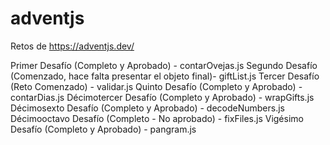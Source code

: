 # adventjs
Retos de https://adventjs.dev/

Primer Desafío (Completo y Aprobado) - contarOvejas.js
Segundo Desafío (Comenzado, hace falta presentar el objeto final)- giftList.js
Tercer Desafío (Reto Comenzado) - validar.js
Quinto Desafío (Completo y Aprobado) - contarDias.js
Décimotercer Desafío (Completo y Aprobado) - wrapGifts.js
Décimosexto Desafío (Completo y Aprobado) - decodeNumbers.js
Décimooctavo Desafío (Completo - No aprobado) - fixFiles.js
Vigésimo Desafío (Completo y Aprobado) - pangram.js
